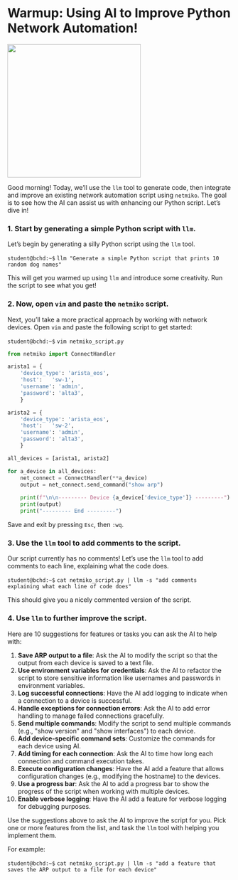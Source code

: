 # Warmup: Using AI to Improve Python Network Automation!

<img src="https://media.giphy.com/media/26BRuo6sLetdllPAQ/giphy.gif" width="300"/>

Good morning! Today, we’ll use the `llm` tool to generate code, then integrate and improve an existing network automation script using `netmiko`. The goal is to see how the AI can assist us with enhancing our Python script. Let’s dive in!

### **1. Start by generating a simple Python script with `llm`.**

Let’s begin by generating a silly Python script using the `llm` tool.

`student@bchd:~$` `llm "Generate a simple Python script that prints 10 random dog names"`

This will get you warmed up using `llm` and introduce some creativity. Run the script to see what you get!

### **2. Now, open `vim` and paste the `netmiko` script.**

Next, you’ll take a more practical approach by working with network devices. Open `vim` and paste the following script to get started:

`student@bchd:~$` `vim netmiko_script.py`

```python
from netmiko import ConnectHandler 

arista1 = { 
    'device_type': 'arista_eos', 
    'host':   'sw-1', 
    'username': 'admin', 
    'password': 'alta3', 
    } 

arista2 = { 
    'device_type': 'arista_eos', 
    'host':   'sw-2', 
    'username': 'admin', 
    'password': 'alta3', 
    } 

all_devices = [arista1, arista2]

for a_device in all_devices:
    net_connect = ConnectHandler(**a_device)
    output = net_connect.send_command("show arp")
    
    print(f"\n\n--------- Device {a_device['device_type']} ---------") 
    print(output) 
    print("--------- End ---------")
```

Save and exit by pressing `Esc`, then `:wq`.

### **3. Use the `llm` tool to add comments to the script.**

Our script currently has no comments! Let’s use the `llm` tool to add comments to each line, explaining what the code does.

`student@bchd:~$` `cat netmiko_script.py | llm -s "add comments explaining what each line of code does"`

This should give you a nicely commented version of the script.

### **4. Use `llm` to further improve the script.**

Here are 10 suggestions for features or tasks you can ask the AI to help with:

1. **Save ARP output to a file**: Ask the AI to modify the script so that the output from each device is saved to a text file.
2. **Use environment variables for credentials**: Ask the AI to refactor the script to store sensitive information like usernames and passwords in environment variables.
3. **Log successful connections**: Have the AI add logging to indicate when a connection to a device is successful.
4. **Handle exceptions for connection errors**: Ask the AI to add error handling to manage failed connections gracefully.
5. **Send multiple commands**: Modify the script to send multiple commands (e.g., "show version" and "show interfaces") to each device.
6. **Add device-specific command sets**: Customize the commands for each device using AI.
7. **Add timing for each connection**: Ask the AI to time how long each connection and command execution takes.
8. **Execute configuration changes**: Have the AI add a feature that allows configuration changes (e.g., modifying the hostname) to the devices.
9. **Use a progress bar**: Ask the AI to add a progress bar to show the progress of the script when working with multiple devices.
10. **Enable verbose logging**: Have the AI add a feature for verbose logging for debugging purposes.

Use the suggestions above to ask the AI to improve the script for you. Pick one or more features from the list, and task the `llm` tool with helping you implement them.

For example:

`student@bchd:~$` `cat netmiko_script.py | llm -s "add a feature that saves the ARP output to a file for each device"`
